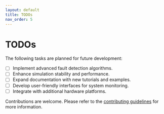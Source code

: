 ```yaml
---
layout: default
title: TODOs
nav_order: 5
---
```


# TODOs

The following tasks are planned for future development:

- [ ] Implement advanced fault detection algorithms.
- [ ] Enhance simulation stability and performance.
- [ ] Expand documentation with new tutorials and examples.
- [ ] Develop user-friendly interfaces for system monitoring.
- [ ] Integrate with additional hardware platforms.

Contributions are welcome. Please refer to the [contributing guidelines](CONTRIBUTING.md) for more information.
